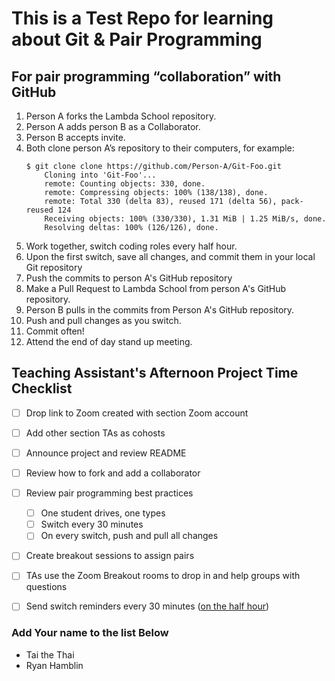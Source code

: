 # This is a Test Repo for learning about Git & Pair Programming

## For pair programming “collaboration” with GitHub
1. Person A forks the Lambda School repository.
2. Person A adds person B as a Collaborator.
3. Person B accepts invite.
4. Both clone person A’s repository to their computers, for example:
    ```console
    $ git clone clone https://github.com/Person-A/Git-Foo.git
        Cloning into 'Git-Foo'...
        remote: Counting objects: 330, done.
        remote: Compressing objects: 100% (138/138), done.
        remote: Total 330 (delta 83), reused 171 (delta 56), pack-reused 124
        Receiving objects: 100% (330/330), 1.31 MiB | 1.25 MiB/s, done.
        Resolving deltas: 100% (126/126), done.
    ```
5. Work together, switch coding roles every half hour.
6. Upon the first switch, save all changes, and commit them in your local Git repository
7. Push the commits to person A's GitHub repository
8. Make a Pull Request to Lambda School from person A's GitHub repository.
9. Person B pulls in the commits from Person A's GitHub repository.
10. Push and pull changes as you switch.
11. Commit often!
12. Attend the end of day stand up meeting.

## Teaching Assistant's Afternoon Project Time Checklist

- [ ] Drop link to Zoom created with section Zoom account
- [ ] Add other section TAs as cohosts
- [ ] Announce project and review README
- [ ] Review how to fork and add a collaborator
- [ ] Review pair programming best practices
    - [ ] One student drives, one types
    - [ ] Switch every 30 minutes
    - [ ] On every switch, push and pull all changes
- [ ] Create breakout sessions to assign pairs
- [ ] TAs use the Zoom Breakout rooms to drop in and help groups with questions
- [ ] Send switch reminders every 30 minutes ([on the half hour](https://en.wiktionary.org/wiki/on_the_half_hour))


### Add Your name to the list Below
* Tai the Thai
* Ryan Hamblin
